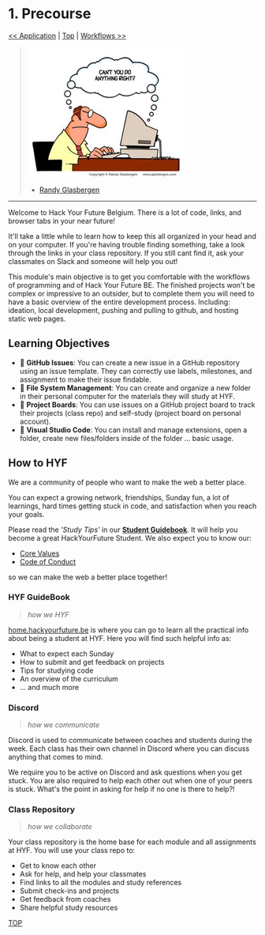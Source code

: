 # 1. Precourse

[&lt;&lt; Application](../application/README.md) \| [Top](../README.md) \| [Workflows &gt;&gt;](../workflows/README.md)

> ![miscommunication](./assets/cant-you-do-anything-right.jpeg)
>
> - [Randy Glasbergen](https://www.glasbergen.com/)

---

Welcome to Hack Your Future Belgium. There is a lot of code, links, and browser tabs in your near future!

It'll take a little while to learn how to keep this all organized in your head and on your computer. If you're having trouble finding something, take a look through the links in your class repository. If you still cant find it, ask your classmates on Slack and someone will help you out!

This module's main objective is to get you comfortable with the workflows of programming and of Hack Your Future BE. The finished projects won't be complex or impressive to an outsider, but to complete them you will need to have a basic overview of the entire development process. Including: ideation, local development, pushing and pulling to github, and hosting static web pages.

## Learning Objectives

- 🥚 **GitHub Issues**: You can create a new issue in a GitHub repository using an issue template. They can correctly use labels, milestones, and assignment to make their issue findable.
- 🥚 **File System Management**: You can create and organize a new folder in their personal computer for the materials they will study at HYF.
- 🥚 **Project Boards**: You can use issues on a GitHub project board to track their projects \(class repo\) and self-study \(project board on personal account\).
- 🐣 **Visual Studio Code**: You can install and manage extensions, open a folder, create new files/folders inside of the folder ... basic usage.

## How to HYF

We are a community of people who want to make the web a better place.

You can expect a growing network, friendships, Sunday fun, a lot of learnings, hard times getting stuck in code, and satisfaction when you reach your goals.

Please read the _'Study Tips'_ in our [**Student Guidebook**](https://home.hackyourfuture.be/students). It will help you become a great HackYourFuture Student. We also expect you to know our:

- [Core Values](https://home.hackyourfuture.be/core-values)
- [Code of Conduct](https://home.hackyourfuture.be/code-of-conduct)

so we can make the web a better place together!

### HYF GuideBook

> _how we HYF_

[home.hackyourfuture.be](https://home.hackyourfuture.be) is where you can go to learn all the practical info about being a student at HYF. Here you will find such helpful info as:

- What to expect each Sunday
- How to submit and get feedback on projects
- Tips for studying code
- An overview of the curriculum
- ... and much more

### Discord

> _how we communicate_

Discord is used to communicate between coaches and students during the week. Each class has their own channel in Discord where you can discuss anything that comes to mind.

We require you to be active on Discord and ask questions when you get stuck. You are also required to help each other out when one of your peers is stuck. What's the point in asking for help if no one is there to help?!

### Class Repository

> _how we collaborate_

Your class repository is the home base for each module and all assignments at HYF. You will use your class repo to:

- Get to know each other
- Ask for help, and help your classmates
- Find links to all the modules and study references
- Submit check-ins and projects
- Get feedback from coaches
- Share helpful study resources

[TOP](./#precourse)
